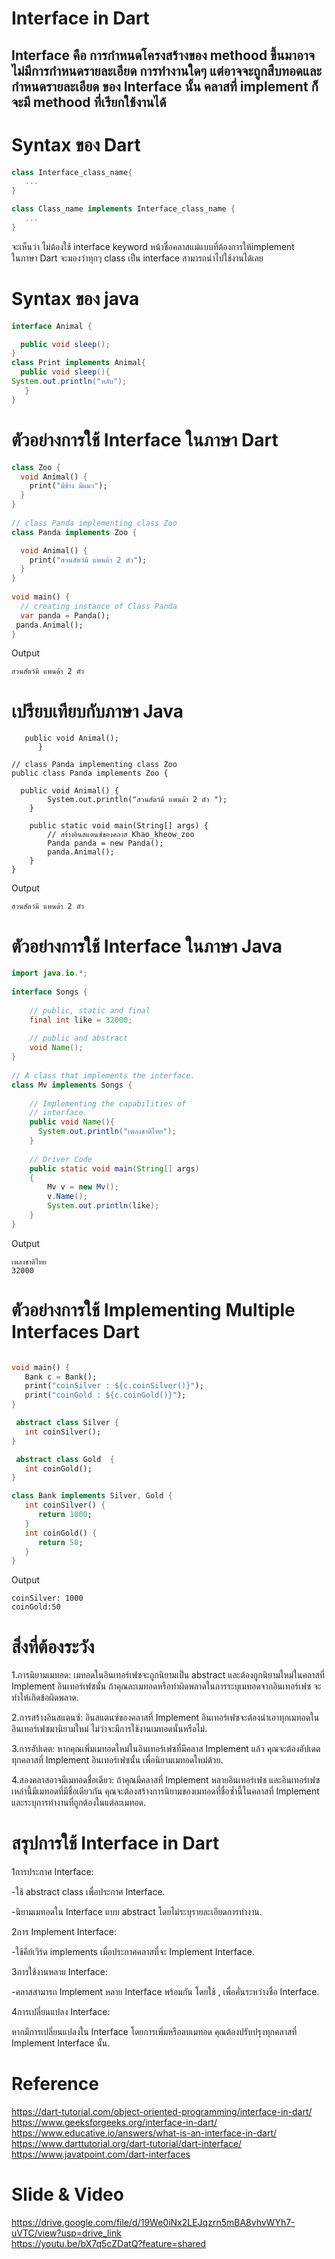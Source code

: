 
# Interface in Dart
Interface คือ การกำหนดโครงสร้างของ methood ขึ้นมาอาจไม่มีการกำหนดรายละเอียด การทำงานใดๆ  แต่อาจจะถูกสืบทอดและกำหนดรายละเอียด ของ Interface นั้น คลาสที่ implement ก็จะมี methood ที่เรียกใช้งานได้ 
-----------------------------------------------------------------------------
# Syntax ของ Dart
```dart
class Interface_class_name{
   ...
}

class Class_name implements Interface_class_name {
   ...
}
```
จะเห็นว่า ไม่ต้องใช้ interface keyword หน้าชื่อคลาสแม่แบบที่ต้องการให้implement  
 ในภาษา Dart จะมองว่าทุกๆ class เป็น interface สามารถนำไปใช้งานได้เลย 
# Syntax ของ java 
```java
interface Animal {

  public void sleep(); 
}
class Print implements Animal{
  public void sleep(){
System.out.println("หลับ");
   }
}

```
# ตัวอย่างการใช้ Interface ในภาษา Dart
```dart
class Zoo {
  void Animal() {
    print("มีช้าง มีแมว");
  }
}
 
// class Panda implementing class Zoo
class Panda implements Zoo {

  void Animal() {
    print("สวนสัตว์มี แพนด้า 2 ตัว");
  }
}
 
void main() {
  // creating instance of Class Panda
  var panda = Panda();
 panda.Animal();
}
```
Output
```
สวนสัตว์มี แพนด้า 2 ตัว
```
# เปรียบเทียบกับภาษา Java 
```interface Zoo {
   public void Animal(); 
      }

// class Panda implementing class Zoo
public class Panda implements Zoo {

  public void Animal() {
        System.out.println("สวนสัตว์มี แพนด้า 2 ตัว ");
    }

    public static void main(String[] args) {
        // สร้างอินสแตนซ์ของคลาส Khao_kheow_zoo
        Panda panda = new Panda();
        panda.Animal();
    }
}
```
Output
```
สวนสัตว์มี แพนด้า 2 ตัว
```
# ตัวอย่างการใช้ Interface ในภาษา Java 
```java
import java.io.*;
 
interface Songs {
   
    // public, static and final
    final int like = 32000;
 
    // public and abstract
    void Name();
}
 
// A class that implements the interface.
class Mv implements Songs {
   
    // Implementing the capabilities of
    // interface.
    public void Name(){
      System.out.println("เพลงชาติไทย");
    }
 
    // Driver Code
    public static void main(String[] args)
    {
        Mv v = new Mv();
        v.Name();
        System.out.println(like);
    }
}

```
Output
```
เพลงชาติไทย
32000
```

# ตัวอย่างการใช้ Implementing Multiple Interfaces Dart
```dart

void main() {
   Bank c = Bank();
   print("coinSilver : ${c.coinSilver()}");
   print("coinGold : ${c.coinGold()}");
}

 abstract class Silver {
   int coinSilver();
}

 abstract class Gold  {
   int coinGold();
}

class Bank implements Silver, Gold {
   int coinSilver() {
      return 1000;
   }
   int coinGold() {
      return 50;
   }
}


```
Output
```
coinSilver: 1000 
coinGold:50 
```
# สิ่งที่ต้องระวัง
1.การนิยามเมทอด: เมทอดในอินเทอร์เฟซจะถูกนิยามเป็น abstract และต้องถูกนิยามใหม่ในคลาสที่ Implement อินเทอร์เฟซนั้น ถ้าคุณละเมทอดหรือทำผิดพลาดในการระบุเมทอดจากอินเทอร์เฟซ จะทำให้เกิดข้อผิดพลาด.<br>

2.การสร้างอินสแตนซ์: อินสแตนซ์ของคลาสที่ Implement อินเทอร์เฟซจะต้องนำเอาทุกเมทอดในอินเทอร์เฟซมานิยามใหม่ ไม่ว่าจะมีการใช้งานเมทอดนั้นหรือไม่.<br>

3.การอัปเดต: หากคุณเพิ่มเมทอดใหม่ในอินเทอร์เฟซที่มีคลาส Implement แล้ว คุณจะต้องอัปเดตทุกคลาสที่ Implement อินเทอร์เฟซนั้น เพื่อนิยามเมทอดใหม่ด้วย.<br>

4.สองคลาสอาจมีเมทอดชื่อเดียว: ถ้าคุณมีคลาสที่ Implement หลายอินเทอร์เฟซ และอินเทอร์เฟซเหล่านี้มีเมทอดที่มีชื่อเดียวกัน คุณจะต้องสร้างการนิยามของเมทอดที่ชื่อซ้ำนี้ในคลาสที่ Implement และระบุการทำงานที่ถูกต้องในแต่ละเมทอด.<br>





# สรุปการใช้ Interface in Dart
1การประกาศ Interface:<br>

-ใช้ abstract class เพื่อประกาศ Interface.<br>

-นิยามเมทอดใน Interface แบบ abstract โดยไม่ระบุรายละเอียดการทำงาน.<br>

2การ Implement Interface:<br>

-ใช้คีย์เวิร์ด implements เมื่อประกาศคลาสที่จะ Implement Interface.<br>

3การใช้งานหลาย Interface:<br>

-คลาสสามารถ Implement หลาย Interface พร้อมกัน โดยใช้ , เพื่อคั่นระหว่างชื่อ Interface.<br>

4การเปลี่ยนแปลง Interface:<br>

หากมีการเปลี่ยนแปลงใน Interface โดยการเพิ่มหรือลบเมทอด คุณต้องปรับปรุงทุกคลาสที่ Implement Interface นั้น.<br>


# Reference
https://dart-tutorial.com/object-oriented-programming/interface-in-dart/<br>
https://www.geeksforgeeks.org/interface-in-dart/<br>
https://www.educative.io/answers/what-is-an-interface-in-dart/<br>
https://www.darttutorial.org/dart-tutorial/dart-interface/<br>
https://www.javatpoint.com/dart-interfaces<br>

# Slide & Video
https://drive.google.com/file/d/19We0iNx2LEJqzrn5mBA8vhvWYh7-uVTC/view?usp=drive_link<br>
https://youtu.be/bX7q5cZDatQ?feature=shared<br>
